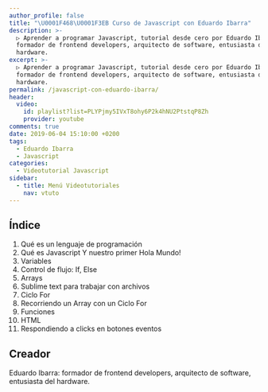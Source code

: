 ```yaml
---
author_profile: false
title: "\U0001F468‍\U0001F3EB Curso de Javascript con Eduardo Ibarra"
description: >-
  ▷ Aprender a programar Javascript, tutorial desde cero por Eduardo Ibarra:
  formador de frontend developers, arquitecto de software, entusiasta del
  hardware.
excerpt: >-
  ▷ Aprender a programar Javascript, tutorial desde cero por Eduardo Ibarra:
  formador de frontend developers, arquitecto de software, entusiasta del
  hardware.
permalink: /javascript-con-eduardo-ibarra/
header:
  video:
    id: playlist?list=PLYPjmy5IVxT8ohy6P2k4hNU2PtstqP8Zh
    provider: youtube
comments: true
date: 2019-06-04 15:10:00 +0200
tags:
  - Eduardo Ibarra
  - Javascript
categories:
  - Videotutorial Javascript
sidebar:
  - title: Menú Videotutoriales
    nav: vtuto
---
```


## &Iacute;ndice

1. Qu&eacute; es un lenguaje de programaci&oacute;n
2. Qu&eacute; es Javascript Y nuestro primer Hola Mundo\!
3. Variables
4. Control de flujo: If, Else
5. Arrays
6. Sublime text para trabajar con archivos
7. Ciclo For
8. Recorriendo un Array con un Ciclo For
9. Funciones
10. HTML
11. Respondiendo a clicks en botones eventos

## Creador

Eduardo Ibarra: formador de frontend developers, arquitecto de software, entusiasta del hardware.
